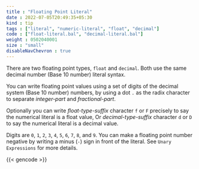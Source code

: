 ```yaml
---
title : "Floating Point Literal"
date : 2022-07-05T20:49:35+05:30
kind : tip 
tags : ["literal", "numeric-literal", "float", "decimal"] 
code : ["float-literal.bal", "decimal-literal.bal"] 
weight : 0502040001
size : "small"
disableNavChevron : true
---
```


There are two floating point types, `float` and `decimal`. Both use the same decimal number (Base 10 number) literal syntax.  

<!--more-->

You can write floating point values using a set of digits of the decimal system (Base 10 number) numbers, by using a dot `.` as the radix character to separate *integer-part* and *fractional-part*.

Optionally you can write *float-type-suffix* character `f` or `F` precisely to say the numerical literal is a float value, Or *decimal-type-suffix* character `d` or `D` to say the numerical literal is a decimal value.

Digits are `0`, `1`, `2`, `3`, `4`, `5`, `6`, `7`, `8`, and `9`. You can make a floating point number negative by writing a minus (`-`) sign in front of the literal. See `Unary Expressions` for more details.

{{< gencode >}}